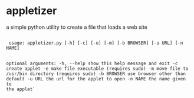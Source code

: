 appletizer
==========

a simple python utility to create a file that loads a web site

<code>
 usage: appletizer.py [-h] [-c] [-e] [-m] [-b BROWSER] [-u URL] [-n NAME]
 
 optional arguments:
  -h, --help  show this help message and exit
  -c          create applet
  -e          make file executable (requires sudo)
  -m          move file to /usr/bin directory (requires sudo)
  -b BROWSER  use browser other than default
  -u URL      the url for the applet to open
  -n NAME     the name given to the applet`
</code>
